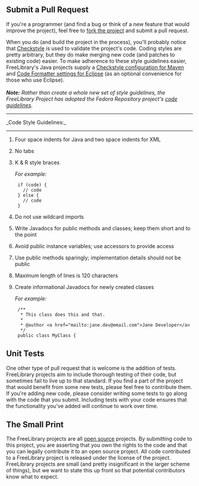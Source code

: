 ## Submit a Pull Request

If you're a programmer (and find a bug or think of a new feature that would improve the project), feel free to <a href="https://github.com/ksclarke/${project.artifactId}">fork the project</a> and submit a pull request.

When you do (and build the project in the process), you'll probably notice that [Checkstyle](http://maven.apache.org/plugins/maven-checkstyle-plugin/) is used to validate the project's code.  Coding styles are pretty arbitrary, but they do make merging new code (and patches to existing code) easier.  To make adherence to these style guidelines easier, FreeLibrary's Java projects supply a [Checkstyle configuration for Maven](https://github.com/ksclarke/freelib-build-tools/tree/master/src/main/resources/checkstyle) and [Code Formatter settings for Eclipse](https://github.com/ksclarke/freelib-build-tools/tree/master/src/main/resources/eclipse) (as an optional convenience for those who use Eclipse).
<br/><br/>
_**Note:** Rather than create a whole new set of style guidelines, the FreeLibrary Project has adopted the Fedora Repository project's [code guidelines](https://wiki.duraspace.org/display/FF/Code+Style+Guide)._

<hr/>
_Code Style Guidelines:_
<hr/>

1. Four space indents for Java and two space indents for XML

2. No tabs

3. K & R style braces

    _For example:_

        if (code) {
          // code
        } else {
          // code
        }

4. Do not use wildcard imports

5. Write Javadocs for public methods and classes; keep them short and to the point

6. Avoid public instance variables; use accessors to provide access

7. Use public methods sparingly; implementation details should not be public

8. Maximum length of lines is 120 characters

9. Create informational Javadocs for newly created classes

    _For example:_

        /**
         * This class does this and that.
         *
         * @author <a href="mailto:jane.dev@email.com">Jane Developer</a>
         */
        public class MyClass {

## Unit Tests

One other type of pull request that is welcome is the addition of tests.  FreeLibrary projects aim to include thorough testing of their code, but sometimes fail to live up to that standard.  If you find a part of the project that would benefit from some new tests, please feel free to contribute them.  If you're adding new code, please consider writing some tests to go along with the code that you submit.  Including tests with your code ensures that the functionality you've added will continue to work over time.

## The Small Print

The FreeLibrary projects are all <a href="http://opensource.org/">open source</a> projects.  By submitting code to this project, you are asserting that you own the rights to the code and that you can legally contribute it to an open source project.  All code contributed to a FreeLibrary project is released under the license of the project.  FreeLibrary projects are small (and pretty insignificant in the larger scheme of things), but we want to state this up front so that potential contributors know what to expect.

